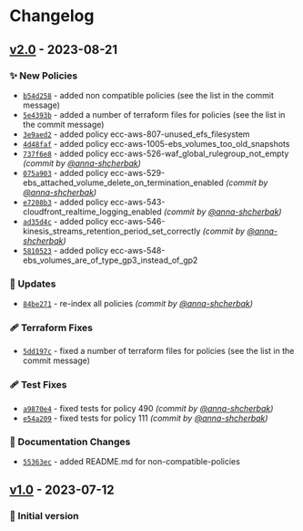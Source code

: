 # Changelog

## [v2.0] - 2023-08-21
### :sparkles: New Policies
- [`b54d258`](https://github.com/epam/ecc-aws-rulepack/commit/b54d2585b6c5ed5c248e984b1e56d4600ef36804) - added non compatible policies (see the list in the commit message)
- [`5e4393b`](https://github.com/epam/ecc-aws-rulepack/commit/5e4393b696405a1df10948e21d769ca5258ecf4d) - added a number of terraform files for policies (see the list in the commit message)
- [`3e9aed2`](https://github.com/epam/ecc-aws-rulepack/commit/3e9aed26e5cd52269a4dfff1178811d0bc5e27e9) - added policy ecc-aws-807-unused_efs_filesystem
- [`4d48faf`](https://github.com/epam/ecc-aws-rulepack/commit/4d48fafe6e7f7078871e23518357d7e4c01ef987) - added policy ecc-aws-1005-ebs_volumes_too_old_snapshots
- [`737f6e8`](https://github.com/epam/ecc-aws-rulepack/commit/737f6e8e04a086940c8b3ce9d62fdeca3e565a08) - added policy ecc-aws-526-waf_global_rulegroup_not_empty *(commit by [@anna-shcherbak](https://github.com/anna-shcherbak))*
- [`075a903`](https://github.com/epam/ecc-aws-rulepack/commit/075a90393bbe3e3cbf14078d43571e906dadb03a) - added policy ecc-aws-529-ebs_attached_volume_delete_on_termination_enabled *(commit by [@anna-shcherbak](https://github.com/anna-shcherbak))*
- [`e7208b3`](https://github.com/epam/ecc-aws-rulepack/commit/e7208b304eaebdb900829062755c00f179a98d8c) - added policy ecc-aws-543-cloudfront_realtime_logging_enabled *(commit by [@anna-shcherbak](https://github.com/anna-shcherbak))*
- [`ad35d4c`](https://github.com/epam/ecc-aws-rulepack/commit/ad35d4c92254ef057917581d3ccf50dd27f64336) - added policy ecc-aws-546-kinesis_streams_retention_period_set_correctly *(commit by [@anna-shcherbak](https://github.com/anna-shcherbak))*
- [`5810523`](https://github.com/epam/ecc-aws-rulepack/commit/58105237039362f3cddc5af8e5acd0c40cf59ec7) - added policy ecc-aws-548-ebs_volumes_are_of_type_gp3_instead_of_gp2

### :wrench: Updates
- [`84be271`](https://github.com/epam/ecc-aws-rulepack/commit/84be27105e5bc79d17de588e4081b417fad728e6) - re-index all policies *(commit by [@anna-shcherbak](https://github.com/anna-shcherbak))*

### :adhesive_bandage: Terraform Fixes
- [`5dd197c`](https://github.com/epam/ecc-aws-rulepack/commit/5dd197cc3b2ff431a17b1fdc84b60f983656004a) - fixed a number of terraform files for policies (see the list in the commit message)

### :adhesive_bandage: Test Fixes
- [`a9870e4`](https://github.com/epam/ecc-aws-rulepack/commit/a9870e4dc3a7852bc0bf1ceb620104880c47fdfb) - fixed tests for policy 490 *(commit by [@anna-shcherbak](https://github.com/anna-shcherbak))*
- [`e54a209`](https://github.com/epam/ecc-aws-rulepack/commit/e54a209e9c5cb5f84d3e9fd5fd928e24d75188e5) - fixed tests for policy 111 *(commit by [@anna-shcherbak](https://github.com/anna-shcherbak))*

### :memo: Documentation Changes
- [`55363ec`](https://github.com/epam/ecc-aws-rulepack/commit/55363ec708eb954556b934663f46a2c78e27ff86) - added README.md for non-compatible-policies


## [v1.0] - 2023-07-12
### :open_file_folder: Initial version


[v1.0]: https://github.com/epam/ecc-aws-rulepack/compare/Init...v1.0

[v2.0]: https://github.com/epam/ecc-aws-rulepack/compare/v1.0...v2.0